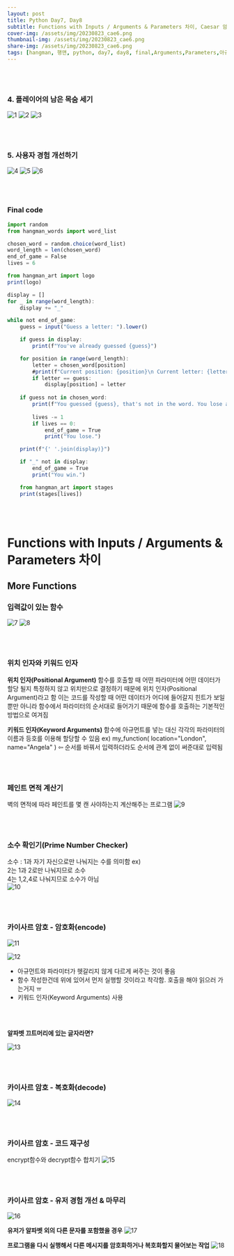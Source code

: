```yaml
---
layout: post
title: Python Day7, Day8
subtitle: Functions with Inputs / Arguments & Parameters 차이, Caesar 암호화, Hangman Final 등
cover-img: /assets/img/20230823_cae6.png
thumbnail-img: /assets/img/20230823_cae6.png
share-img: /assets/img/20230823_cae6.png
tags: [hangman, 행맨, python, day7, day8, final,Arguments,Parameters,아규먼트, 파라미터, 페인트면적계산기, 소수확인기, 카이사르, 암호화, 복호화,유저경험개선]
---
```

<br><br>

### 4. 플레이어의 남은 목숨 세기  
![1](/assets/img/20230823_hang1.png)
![2](/assets/img/20230823_hang2.png)
![3](/assets/img/20230823_hang3.png)

<br><br>

### 5. 사용자 경험 개선하기  
![4](/assets/img/20230823_hang4.png)
![5](/assets/img/20230823_hang5.png)
![6](/assets/img/20230823_hang6.png)

<br><br>

### Final code  
```javascript
import random
from hangman_words import word_list

chosen_word = random.choice(word_list)
word_length = len(chosen_word) 
end_of_game = False
lives = 6

from hangman_art import logo
print(logo)

display = []
for _ in range(word_length):
    display += "_"

while not end_of_game:
    guess = input("Guess a letter: ").lower()

    if guess in display:
        print(f"You've already guessed {guess}")

    for position in range(word_length):
        letter = chosen_word[position]
        #print(f"Current position: {position}\n Current letter: {letter}\n Guessed letter: {guess}")
        if letter == guess:
            display[position] = letter
    
    if guess not in chosen_word:
        print(f"You guessed {guess}, that's not in the word. You lose a life.")
        
        lives -= 1
        if lives == 0:
            end_of_game = True
            print("You lose.")

    print(f"{' '.join(display)}")

    if "_" not in display:
        end_of_game = True
        print("You win.")

    from hangman_art import stages
    print(stages[lives])
```

<br><br>

# Functions with Inputs / Arguments & Parameters 차이  

## More Functions  

### 입력값이 있는 함수  
![7](/assets/img/20230823_input.png)
![8](/assets/img/20230823_input2.png)

<br><br>

### 위치 인자와 키워드 인자
**위치 인자(Positional Argument)**
함수를 호출할 때 어떤 파라미터에 어떤 데이터가 할당 될지 특정하지 않고 위치만으로 결정하기 때문에 위치 인자(Positional Argument)라고 함
이는 코드를 작성할 때 어떤 데이터가 어디에 들어갈지 힌트가 보일뿐만 아니라 
함수에서 파라미터의 순서대로 들어가기 때문에 함수를 호출하는 기본적인 방법으로 여겨짐  

**키워드 인자(Keyword Arguments)**
함수에 아규먼트를 넣는 대신 각각의 파라미터의 이름과 등호를 이용해 할당할 수 있음
ex)
my_function( location="London", name="Angela" ) ⇦ 순서를 바꿔서 입력하더라도 순서에 관계 없이 써준대로 입력됨

<br><br>

### 페인트 면적 계산기
벽의 면적에 따라 페인트를 몇 캔 사야하는지 계산해주는 프로그램
![9](/assets/img/20230823_paint.png)

<br><br>

### 소수 확인기(Prime Number Checker)
소수 : 1과 자기 자신으로만 나눠지는 수를 의미함
ex)  
2는 1과 2로만 나눠지므로 소수  
4는 1,2,4로 나눠지므로 소수가 아님  
![10](/assets/img/20230823_prime.png)

<br><br>

### 카이사르 암호 - 암호화(encode)

![11](/assets/img/20230823_cae3.png)

![12](/assets/img/20230823_cae4.png)

- 아규먼트와 파라미터가 헷갈리지 않게 다르게 써주는 것이 좋음
- 함수 작성한건데 위에 있어서 먼저 실행할 것이라고 착각함. 호출을 해야 읽으러 가는거지 ㅠ
- 키워드 인자(Keyword Arguments) 사용

<br><br>

**알파벳 끄트머리에 있는 글자라면?**

![13](/assets/img/20230823_cae5.png)

<br><br>

### 카이사르 암호 - 복호화(decode)
![14](/assets/img/20230823_cae6.png)

<br><br>

### 카이사르 암호 - 코드 재구성
encrypt함수와 decrypt함수 합치기
![15](/assets/img/20230823_cae7.png)

<br><br>

### 카이사르 암호 - 유저 경험 개선 & 마무리
![16](/assets/img/20230823_cae8.png)

**유저가 알파벳 외의 다른 문자를 포함했을 경우**
![17](/assets/img/20230823_cae9.png)

**프로그램을 다시 실행해서 다른 메시지를 암호화하거나 복호화할지 물어보는 작업**
![18](/assets/img/20230823_cae10.png)
